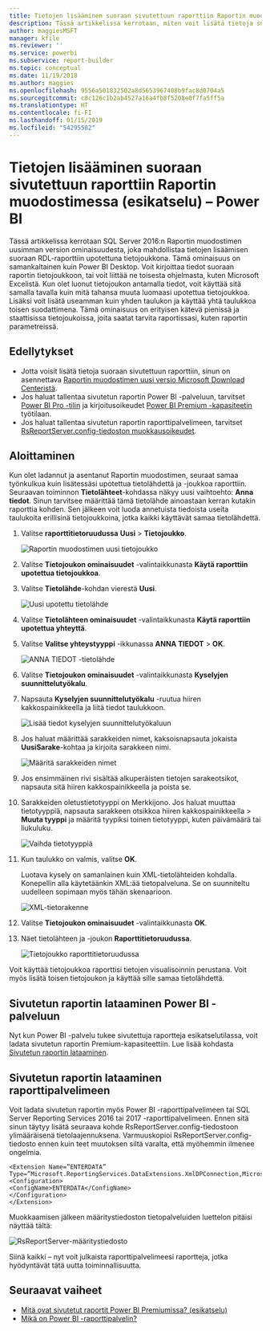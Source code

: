 ```yaml
---
title: Tietojen lisääminen suoraan sivutettuun raporttiin Raportin muodostimessa (esikatselu)
description: Tässä artikkelissa kerrotaan, miten voit lisätä tietoja suoraan sivutettuun raporttiin Raportin muodostimessa.
author: maggiesMSFT
manager: kfile
ms.reviewer: ''
ms.service: powerbi
ms.subservice: report-builder
ms.topic: conceptual
ms.date: 11/19/2018
ms.author: maggies
ms.openlocfilehash: 9556a501832502a8d5653967408b9fac8d0704a5
ms.sourcegitcommit: c8c126c1b2ab4527a16a4fb8f5208e0f7fa5ff5a
ms.translationtype: HT
ms.contentlocale: fi-FI
ms.lasthandoff: 01/15/2019
ms.locfileid: "54295582"
---
```

# <a name="enter-data-directly-in-a-paginated-report-in-report-builder-preview---power-bi"></a>Tietojen lisääminen suoraan sivutettuun raporttiin Raportin muodostimessa (esikatselu) – Power BI

Tässä artikkelissa kerrotaan SQL Server 2016:n Raportin muodostimen uusimman version ominaisuudesta, joka mahdollistaa tietojen lisäämisen suoraan RDL-raporttiin upotettuna tietojoukkona.  Tämä ominaisuus on samankaltainen kuin Power BI Desktop. Voit kirjoittaa tiedot suoraan raportin tietojoukkoon, tai voit liittää ne toisesta ohjelmasta, kuten Microsoft Excelistä. Kun olet luonut tietojoukon antamalla tiedot, voit käyttää sitä samalla tavalla kuin mitä tahansa muuta luomaasi upotettua tietojoukkoa. Lisäksi voit lisätä useamman kuin yhden taulukon ja käyttää yhtä taulukkoa toisen suodattimena. Tämä ominaisuus on erityisen kätevä pienissä ja staattisissa tietojoukoissa, joita saatat tarvita raportissasi, kuten raportin parametreissä.
 
## <a name="prerequisites"></a>Edellytykset

- Jotta voisit lisätä tietoja suoraan sivutettuun raporttiin, sinun on asennettava [Raportin muodostimen uusi versio Microsoft Download Centeristä](https://www.microsoft.com/download/details.aspx?id=53613). 
- Jos haluat tallentaa sivutetun raportin Power BI -palveluun, tarvitset [Power BI Pro -tilin](service-self-service-signup-for-power-bi.md) ja kirjoitusoikeudet [Power BI Premium -kapasiteetin](service-premium.md) työtilaan.
- Jos haluat tallentaa sivutetun raportin raporttipalvelimeen, tarvitset [RsReportServer.config-tiedoston muokkausoikeudet](#upload-the-paginated-report-to-a-report-server).

## <a name="get-started"></a>Aloittaminen

Kun olet ladannut ja asentanut Raportin muodostimen, seuraat samaa työnkulkua kuin lisätessäsi upotettua tietolähdettä ja -joukkoa raporttiin. Seuraavan toiminnon **Tietolähteet**-kohdassa näkyy uusi vaihtoehto: **Anna tiedot**.  Sinun tarvitsee määrittää tämä tietolähde ainoastaan kerran kutakin raporttia kohden. Sen jälkeen voit luoda annetuista tiedoista useita taulukoita erillisinä tietojoukkoina, jotka kaikki käyttävät samaa tietolähdettä.

1. Valitse **raporttitietoruudussa** **Uusi** > **Tietojoukko**.

    ![Raportin muodostimen uusi tietojoukko](media/paginated-reports-enter-data/paginated-new-dataset.png)

1. Valitse **Tietojoukon ominaisuudet** -valintaikkunasta **Käytä raporttiin upotettua tietojoukkoa**.

1. Valitse **Tietolähde**-kohdan vierestä **Uusi**.

    ![Uusi upotettu tietolähde](media/paginated-reports-enter-data/paginated-new-data-source.png)

1. Valitse **Tietolähteen ominaisuudet** -valintaikkunasta **Käytä raporttiin upotettua yhteyttä**.
2. Valitse **Valitse yhteystyyppi** -ikkunassa **ANNA TIEDOT** > **OK**.

    ![ANNA TIEDOT -tietolähde](media/paginated-reports-enter-data/paginated-data-source-properties-enter-data.png)

1. Valitse **Tietojoukon ominaisuudet** -valintaikkunasta **Kyselyjen suunnittelutyökalu**.
2. Napsauta **Kyselyjen suunnittelutyökalu** -ruutua hiiren kakkospainikkeella ja liitä tiedot taulukkoon.

    ![Lisää tiedot kyselyjen suunnittelutyökaluun](media/paginated-reports-enter-data/paginated-enter-data.png)

1. Jos haluat määrittää sarakkeiden nimet, kaksoisnapsauta jokaista **UusiSarake**-kohtaa ja kirjoita sarakkeen nimi.

    ![Määritä sarakkeiden nimet](media/paginated-reports-enter-data/paginated-column-name.png)

1. Jos ensimmäinen rivi sisältää alkuperäisten tietojen sarakeotsikot, napsauta sitä hiiren kakkospainikkeella ja poista se.
    
9. Sarakkeiden oletustietotyyppi on Merkkijono. Jos haluat muuttaa tietotyyppiä, napsauta sarakkeen otsikkoa hiiren kakkospainikkeella > **Muuta tyyppi** ja määritä tyypiksi toinen tietotyyppi, kuten päivämäärä tai liukuluku.

    ![Vaihda tietotyyppiä](media/paginated-reports-enter-data/paginated-data-type.png)

1. Kun taulukko on valmis, valitse **OK**.  

    Luotava kysely on samanlainen kuin XML-tietolähteiden kohdalla. Konepellin alla käytetäänkin XML:ää tietopalveluna.  Se on suunniteltu uudelleen sopimaan myös tähän skenaarioon.

    ![XML-tietorakenne](media/paginated-reports-enter-data/paginated-xml-data.png)

12. Valitse **Tietojoukon ominaisuudet** -valintaikkunasta **OK**.

13. Näet tietolähteen ja -joukon **Raporttitietoruudussa**.

    ![Tietojoukko raporttitietoruudussa](media/paginated-reports-enter-data/paginated-report-data-pane.png)

Voit käyttää tietojoukkoa raporttisi tietojen visualisoinnin perustana. Voit myös lisätä toisen tietojoukon ja käyttää sille samaa tietolähdettä.

## <a name="upload-the-paginated-report-to-the-power-bi-service"></a>Sivutetun raportin lataaminen Power BI -palveluun

Nyt kun Power BI -palvelu tukee sivutettuja raportteja esikatselutilassa, voit ladata sivutetun raportin Premium-kapasiteettiin. Lue lisää kohdasta [Sivutetun raportin lataaminen](paginated-reports-save-to-power-bi-service.md#upload-a-paginated-report).

## <a name="upload-the-paginated-report-to-a-report-server"></a>Sivutetun raportin lataaminen raporttipalvelimeen

Voit ladata sivutetun raportin myös Power BI -raporttipalvelimeen tai SQL Server Reporting Services 2016 tai 2017 -raporttipalvelimeen. Ennen sitä sinun täytyy lisätä seuraava kohde RsReportServer.config-tiedostoon ylimääräisenä tietolaajennuksena. Varmuuskopioi RsReportServer.config-tiedosto ennen kuin teet muutoksen siltä varalta, että myöhemmin ilmenee ongelmia.

```
<Extension Name=”ENTERDATA” Type=”Microsoft.ReportingServices.DataExtensions.XmlDPConnection,Microsoft.ReportingServices.DataExtensions”>
<Configuration>
<ConfigName>ENTERDATA</ConfigName>
</Configuration>
</Extension>
```

Muokkaamisen jälkeen määritystiedoston tietopalveluiden luettelon pitäisi näyttää tältä:

![RsReportServer-määritystiedosto](media/paginated-reports-enter-data/paginated-rsreportserver-config-file.png)

Siinä kaikki – nyt voit julkaista raporttipalvelimeesi raportteja, jotka hyödyntävät tätä uutta toiminnallisuutta.

## <a name="next-steps"></a>Seuraavat vaiheet

- [Mitä ovat sivutetut raportit Power BI Premiumissa? (esikatselu)](paginated-reports-report-builder-power-bi.md)
- [Mikä on Power BI -raporttipalvelin?](report-server/get-started.md)
